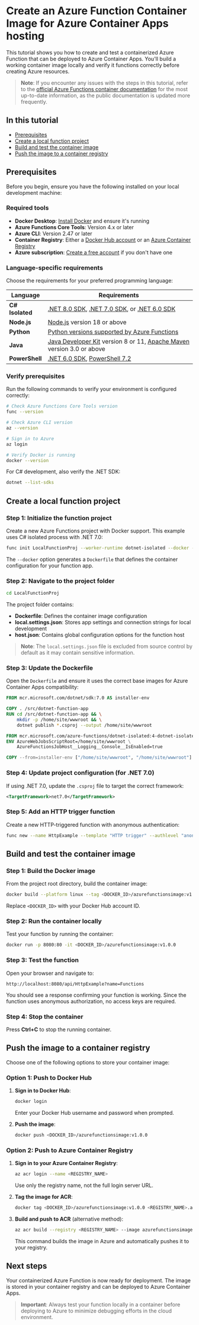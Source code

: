 
# Create an Azure Function Container Image for Azure Container Apps hosting

This tutorial shows you how to create and test a containerized Azure Function that can be deployed to Azure Container Apps. You'll build a working container image locally and verify it functions correctly before creating Azure resources.

> **Note**: If you encounter any issues with the steps in this tutorial, refer to the [official Azure Functions container documentation](https://learn.microsoft.com/en-us/azure/azure-functions/functions-create-container-registry) for the most up-to-date information, as the public documentation is updated more frequently.

## In this tutorial

- [Prerequisites](#prerequisites)
- [Create a local function project](#create-a-local-function-project)
- [Build and test the container image](#build-and-test-the-container-image)
- [Push the image to a container registry](#push-the-image-to-a-container-registry)

## Prerequisites

Before you begin, ensure you have the following installed on your local development machine:

### Required tools

- **Docker Desktop**: [Install Docker](https://docs.docker.com/install/) and ensure it's running
- **Azure Functions Core Tools**: Version 4.x or later
- **Azure CLI**: Version 2.47 or later
- **Container Registry**: Either a [Docker Hub account](https://hub.docker.com/signup) or an [Azure Container Registry](https://learn.microsoft.com/en-us/azure/container-registry/container-registry-get-started-portal?tabs=azure-cli)
- **Azure subscription**: [Create a free account](https://azure.microsoft.com/free/?ref=microsoft.com&utm_source=microsoft.com&utm_medium=docs&utm_campaign=visualstudio) if you don't have one

### Language-specific requirements

Choose the requirements for your preferred programming language:

| Language | Requirements |
|----------|-------------|
| **C# Isolated** | [.NET 8.0 SDK](https://dotnet.microsoft.com/en-us/download/dotnet/8.0), [.NET 7.0 SDK](https://dotnet.microsoft.com/en-us/download/dotnet/7.0), or [.NET 6.0 SDK](https://dotnet.microsoft.com/download) |
| **Node.js** | [Node.js](https://nodejs.org/) version 18 or above |
| **Python** | [Python versions supported by Azure Functions](https://learn.microsoft.com/en-us/azure/azure-functions/supported-languages#languages-by-runtime-version) |
| **Java** | [Java Developer Kit](https://learn.microsoft.com/en-us/azure/developer/java/fundamentals/java-support-on-azure) version 8 or 11, [Apache Maven](https://maven.apache.org/) version 3.0 or above |
| **PowerShell** | [.NET 6.0 SDK](https://dotnet.microsoft.com/download), [PowerShell 7.2](https://learn.microsoft.com/en-us/powershell/scripting/install/installing-powershell-core-on-windows) |

### Verify prerequisites

Run the following commands to verify your environment is configured correctly:

```bash
# Check Azure Functions Core Tools version
func --version

# Check Azure CLI version
az --version

# Sign in to Azure
az login

# Verify Docker is running
docker --version
```

For C# development, also verify the .NET SDK:

```bash
dotnet --list-sdks
```

## Create a local function project

### Step 1: Initialize the function project

Create a new Azure Functions project with Docker support. This example uses C# isolated process with .NET 7.0:

```bash
func init LocalFunctionProj --worker-runtime dotnet-isolated --docker --target-framework net7.0
```

The `--docker` option generates a `Dockerfile` that defines the container configuration for your function app.

### Step 2: Navigate to the project folder

```bash
cd LocalFunctionProj
```

The project folder contains:
- **Dockerfile**: Defines the container image configuration
- **local.settings.json**: Stores app settings and connection strings for local development
- **host.json**: Contains global configuration options for the function host

> **Note**: The `local.settings.json` file is excluded from source control by default as it may contain sensitive information.

### Step 3: Update the Dockerfile

Open the `Dockerfile` and ensure it uses the correct base images for Azure Container Apps compatibility:

```dockerfile
FROM mcr.microsoft.com/dotnet/sdk:7.0 AS installer-env

COPY . /src/dotnet-function-app
RUN cd /src/dotnet-function-app && \
    mkdir -p /home/site/wwwroot && \
    dotnet publish *.csproj --output /home/site/wwwroot

FROM mcr.microsoft.com/azure-functions/dotnet-isolated:4-dotnet-isolated7.0
ENV AzureWebJobsScriptRoot=/home/site/wwwroot \
    AzureFunctionsJobHost__Logging__Console__IsEnabled=true

COPY --from=installer-env ["/home/site/wwwroot", "/home/site/wwwroot"]
```

### Step 4: Update project configuration (for .NET 7.0)

If using .NET 7.0, update the `.csproj` file to target the correct framework:

```xml
<TargetFramework>net7.0</TargetFramework>
```

### Step 5: Add an HTTP trigger function

Create a new HTTP-triggered function with anonymous authentication:

```bash
func new --name HttpExample --template "HTTP trigger" --authlevel "anonymous"
```

## Build and test the container image

### Step 1: Build the Docker image

From the project root directory, build the container image:

```bash
docker build --platform linux --tag <DOCKER_ID>/azurefunctionsimage:v1.0.0 .
```

Replace `<DOCKER_ID>` with your Docker Hub account ID.

### Step 2: Run the container locally

Test your function by running the container:

```bash
docker run -p 8080:80 -it <DOCKER_ID>/azurefunctionsimage:v1.0.0
```

### Step 3: Test the function

Open your browser and navigate to:

```
http://localhost:8080/api/HttpExample?name=Functions
```

You should see a response confirming your function is working. Since the function uses anonymous authorization, no access keys are required.

### Step 4: Stop the container

Press **Ctrl+C** to stop the running container.

## Push the image to a container registry

Choose one of the following options to store your container image:

### Option 1: Push to Docker Hub

1. **Sign in to Docker Hub**:
   ```bash
   docker login
   ```
   Enter your Docker Hub username and password when prompted.

2. **Push the image**:
   ```bash
   docker push <DOCKER_ID>/azurefunctionsimage:v1.0.0
   ```

### Option 2: Push to Azure Container Registry

1. **Sign in to your Azure Container Registry**:
   ```bash
   az acr login --name <REGISTRY_NAME>
   ```
   Use only the registry name, not the full login server URL.

2. **Tag the image for ACR**:
   ```bash
   docker tag <DOCKER_ID>/azurefunctionsimage:v1.0.0 <REGISTRY_NAME>.azurecr.io/azurefunctionsimage:v1.0.0
   ```

3. **Build and push to ACR** (alternative method):
   ```bash
   az acr build --registry <REGISTRY_NAME> --image azurefunctionsimage:v1.0.0 .
   ```
   This command builds the image in Azure and automatically pushes it to your registry.

## Next steps

Your containerized Azure Function is now ready for deployment. The image is stored in your container registry and can be deployed to Azure Container Apps.

> **Important**: Always test your function locally in a container before deploying to Azure to minimize debugging efforts in the cloud environment.

